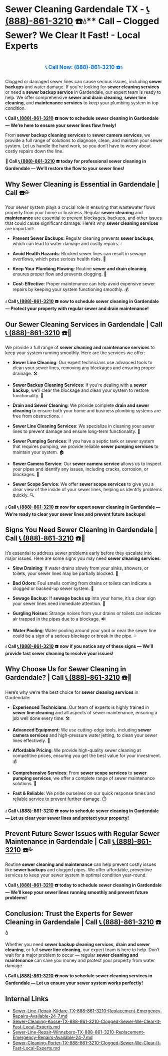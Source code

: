 # Sewer Cleaning Gardendale TX - [📞 (888)-861-3210](https://plumbing-texas-3210.netlify.app) ☎️💧** Call – Clogged Sewer? We Clear It Fast! - Local Experts
# 

<p align="center" style="font-size: 1.2em; font-weight: bold; margin: 20px 0;">
  <a href="https://plumbing-texas-3210.netlify.app" target="_blank" style="color: #007BFF; text-decoration: none;">📞 Call Now: (888)-861-3210 ☎️💧</a>
</p>

Clogged or damaged sewer lines can cause serious issues, including **sewer backups** and water damage. If you're looking for **sewer cleaning services** or need a **sewer backup service** in Gardendale, our expert team is ready to help. We offer comprehensive **sewer and drain cleaning**, **sewer line cleaning**, and **maintenance services** to keep your plumbing system in top condition.

**📞 Call [📞 (888)-861-3210](https://plumbing-texas-3210.netlify.app) ☎️ now to schedule sewer cleaning in Gardendale — We’re here to ensure your sewer lines flow freely!**

From **sewer backup cleaning services** to **sewer camera services**, we provide a full range of solutions to diagnose, clean, and maintain your sewer system. Let us handle the hard work, so you don’t have to worry about costly repairs down the line.

**🚨 Call [📞 (888)-861-3210](https://plumbing-texas-3210.netlify.app) ☎️ today for professional sewer cleaning in Gardendale — We’ll restore the flow to your sewer lines!**

## **Why Sewer Cleaning is Essential in Gardendale | Call  ☎️💦**

Your sewer system plays a crucial role in ensuring that wastewater flows properly from your home or business. Regular **sewer cleaning** and **maintenance** are essential to prevent blockages, backups, and other issues that could cause significant damage. Here’s why **sewer cleaning services** are important:

- **Prevent Sewer Backups**: Regular cleaning prevents **sewer backups**, which can lead to water damage and costly repairs. 💧

- **Avoid Health Hazards**: Blocked sewer lines can result in sewage overflows, which pose serious health risks. 🦠

- **Keep Your Plumbing Flowing**: Routine **sewer and drain cleaning** ensures proper flow and prevents clogging. 🚿

- **Cost-Effective**: Proper maintenance can help avoid expensive sewer repairs by keeping your system functioning smoothly. 💰

**💧 Call [📞 (888)-861-3210](https://plumbing-texas-3210.netlify.app) ☎️ now to schedule sewer cleaning in Gardendale — Protect your property with regular sewer and drain maintenance!**

## **Our Sewer Cleaning Services in Gardendale | Call [📞 (888)-861-3210](https://plumbing-texas-3210.netlify.app) ☎️🔧**

We provide a full range of **sewer cleaning and maintenance services** to keep your system running smoothly. Here are the services we offer:

- **Sewer Line Cleaning**: Our expert technicians use advanced tools to clean your sewer lines, removing any blockages and ensuring proper drainage. 🛠️

- **Sewer Backup Cleaning Services**: If you’re dealing with a **sewer backup**, we’ll clear the blockage and clean your system to restore functionality. 🚽

- **Drain and Sewer Cleaning**: We provide complete **drain and sewer cleaning** to ensure both your home and business plumbing systems are free from obstructions. 💧

- **Sewer Line Cleaning Services**: We specialize in cleaning your sewer lines to prevent damage and ensure long-term functionality. 🔧

- **Sewer Pumping Services**: If you have a septic tank or sewer system that requires pumping, we provide reliable **sewer pumping services** to maintain your system. 🏠

- **Sewer Camera Service**: Our **sewer camera service** allows us to inspect your pipes and identify any issues, including cracks, corrosion, or blockages. 🎥

- **Sewer Scope Service**: We offer **sewer scope services** to give you a clear view of the inside of your sewer lines, helping us identify problems quickly. 🔍

**💧 Call [📞 (888)-861-3210](https://plumbing-texas-3210.netlify.app) ☎️ now for expert sewer cleaning in Gardendale — We’re ready to clear your sewer lines and prevent future backups!**

## **Signs You Need Sewer Cleaning in Gardendale | Call [📞 (888)-861-3210](https://plumbing-texas-3210.netlify.app) ☎️🚨**

It’s essential to address sewer problems early before they escalate into major issues. Here are some signs you may need **sewer cleaning services**:

- **Slow Draining**: If water drains slowly from your sinks, showers, or toilets, your sewer lines may be partially blocked. 🚿

- **Bad Odors**: Foul smells coming from drains or toilets can indicate a clogged or backed-up sewer system. 💩

- **Sewage Backup**: If **sewage backs up** into your home, it’s a clear sign your sewer lines need immediate attention. 🚽

- **Gurgling Noises**: Strange noises from your drains or toilets can indicate air trapped in the pipes due to a blockage. 🔊

- **Water Pooling**: Water pooling around your yard or near the sewer line could be a sign of a serious blockage or break in the pipe. 💦

**💧 Call [📞 (888)-861-3210](https://plumbing-texas-3210.netlify.app) ☎️ now if you notice any of these signs — We’ll provide fast sewer cleaning to resolve your issues!**

## **Why Choose Us for Sewer Cleaning in Gardendale? | Call [📞 (888)-861-3210](https://plumbing-texas-3210.netlify.app) ☎️🌟**

Here’s why we’re the best choice for **sewer cleaning services** in Gardendale:

- **Experienced Technicians**: Our team of experts is highly trained in **sewer line cleaning** and all aspects of sewer maintenance, ensuring a job well done every time. 🛠️

- **Advanced Equipment**: We use cutting-edge tools, including **sewer camera services** and high-pressure water jetting, to clean your sewer lines effectively. 🎥

- **Affordable Pricing**: We provide high-quality sewer cleaning at competitive prices, ensuring you get the best value for your investment. 💰

- **Comprehensive Services**: From **sewer scope services** to **sewer pumping services**, we offer a complete range of sewer maintenance solutions. 🔧

- **Fast & Reliable**: We pride ourselves on our quick response times and reliable service to prevent further damage. ⏱️

**💧 Call [📞 (888)-861-3210](https://plumbing-texas-3210.netlify.app) ☎️ now to schedule sewer cleaning in Gardendale — Let us clear your sewer lines and protect your property!**

## **Prevent Future Sewer Issues with Regular Sewer Maintenance in Gardendale | Call [📞 (888)-861-3210](https://plumbing-texas-3210.netlify.app) ☎️💦**

Routine **sewer cleaning and maintenance** can help prevent costly issues like **sewer backups** and clogged pipes. We offer affordable, preventive services to keep your sewer system in optimal condition year-round.

**📞 Call [📞 (888)-861-3210](https://plumbing-texas-3210.netlify.app) ☎️ today to schedule sewer cleaning in Gardendale — We’ll keep your sewer lines running smoothly and prevent future problems!**

## **Conclusion: Trust the Experts for Sewer Cleaning in Gardendale | Call [📞 (888)-861-3210](https://plumbing-texas-3210.netlify.app) ☎️💧**

Whether you need **sewer backup cleaning services**, **drain and sewer cleaning**, or full **sewer line cleaning**, our expert team is here to help. Don’t wait for a major problem to occur — regular **sewer cleaning and maintenance** can save you money and protect your property from water damage.

**📞 Call [📞 (888)-861-3210](https://plumbing-texas-3210.netlify.app) ☎️ now to schedule sewer cleaning services in Gardendale — Let us ensure your sewer system works perfectly!**


## Internal Links
- [Sewer-Line-Repair-Kildare-TX-888-861-3210-Replacement-Emergency-Repairs-Available-24-7.md](https://github.com/allyoucaneatsushiin/plumbing-texas/blob/main/Sewer-Line-Repair-Kildare-TX-888-861-3210-Replacement-Emergency-Repairs-Available-24-7.md)
- [Sewer-Cleaning-Kosse-TX-888-861-3210-Clogged-Sewer-We-Clear-It-Fast-Local-Experts.md](https://github.com/allyoucaneatsushiin/plumbing-texas/blob/main/Sewer-Cleaning-Kosse-TX-888-861-3210-Clogged-Sewer-We-Clear-It-Fast-Local-Experts.md)
- [Sewer-Line-Repair-Winnsboro-TX-888-861-3210-Replacement-Emergency-Repairs-Available-24-7.md](https://github.com/allyoucaneatsushiin/plumbing-texas/blob/main/Sewer-Line-Repair-Winnsboro-TX-888-861-3210-Replacement-Emergency-Repairs-Available-24-7.md)
- [Sewer-Cleaning-Porter-TX-888-861-3210-Clogged-Sewer-We-Clear-It-Fast-Local-Experts.md](https://github.com/allyoucaneatsushiin/plumbing-texas/blob/main/Sewer-Cleaning-Porter-TX-888-861-3210-Clogged-Sewer-We-Clear-It-Fast-Local-Experts.md)
